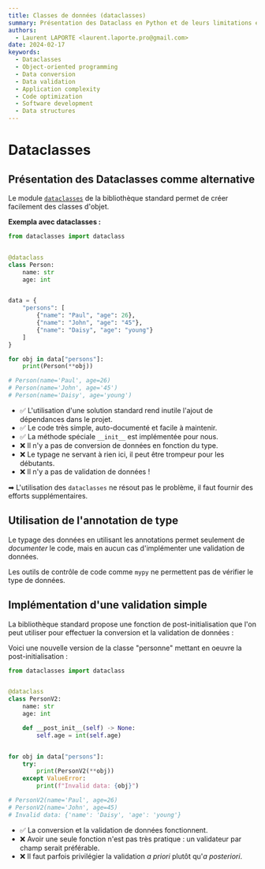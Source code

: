 ```yaml
---
title: Classes de données (dataclasses)
summary: Présentation des Dataclass en Python et de leurs limitations en terme de validation de données
authors:
  - Laurent LAPORTE <laurent.laporte.pro@gmail.com>
date: 2024-02-17
keywords:
  - Dataclasses
  - Object-oriented programming
  - Data conversion
  - Data validation
  - Application complexity
  - Code optimization
  - Software development
  - Data structures
---
```


# Dataclasses

## Présentation des Dataclasses comme alternative

Le module [`dataclasses`](https://docs.python.org/fr/3/library/dataclasses.html) de la bibliothèque standard
permet de créer facilement des classes d'objet.

**Exempla avec dataclasses :**

```python
from dataclasses import dataclass


@dataclass
class Person:
    name: str
    age: int


data = {
    "persons": [
        {"name": "Paul", "age": 26},
        {"name": "John", "age": "45"},
        {"name": "Daisy", "age": "young"}
    ]
}

for obj in data["persons"]:
    print(Person(**obj))

# Person(name='Paul', age=26)
# Person(name='John', age='45')
# Person(name='Daisy', age='young')
```

- ✅ L'utilisation d'une solution standard rend inutile l'ajout de dépendances dans le projet.
- ✅ Le code très simple, auto-documenté et facile à maintenir.
- ✅ La méthode spéciale `__init__` est implémentée pour nous.
- ❌ Il n'y a pas de conversion de données en fonction du type.
- ❌ Le typage ne servant à rien ici, il peut être trompeur pour les débutants.
- ❌ Il n'y a pas de validation de données !

➡ L'utilisation des `dataclasses` ne résout pas le problème, il faut fournir des efforts supplémentaires.

## Utilisation de l'annotation de type

Le typage des données en utilisant les annotations permet seulement de _documenter_ le code, mais en aucun cas
d'implémenter une validation de données.

Les outils de contrôle de code comme `mypy` ne permettent pas de vérifier le type de données.

## Implémentation d'une validation simple

La bibliothèque standard propose une fonction de post-initialisation que l'on peut utiliser pour effectuer
la conversion et la validation de données :

Voici une nouvelle version de la classe "personne" mettant en oeuvre la post-initialisation :

```python
from dataclasses import dataclass


@dataclass
class PersonV2:
    name: str
    age: int

    def __post_init__(self) -> None:
        self.age = int(self.age)


for obj in data["persons"]:
    try:
        print(PersonV2(**obj))
    except ValueError:
        print(f"Invalid data: {obj}")

# PersonV2(name='Paul', age=26)
# PersonV2(name='John', age=45)
# Invalid data: {'name': 'Daisy', 'age': 'young'}
```

- ✅ La conversion et la validation de données fonctionnent.
- ❌ Avoir une seule fonction n'est pas très pratique : un validateur par champ serait préférable.
- ❌ Il faut parfois privilégier la validation _a priori_ plutôt qu'_a posteriori_.

